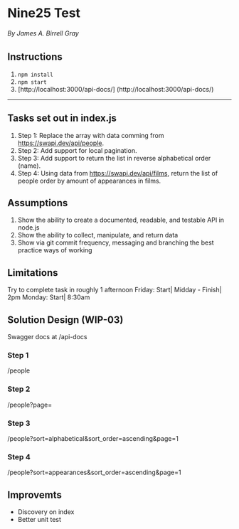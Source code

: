 # Nine25 Test
###### By James A. Birrell Gray

## Instructions

1. `npm install`
2. `npm start`
3. [http://localhost:3000/api-docs/] (http://localhost:3000/api-docs/)


---
## Tasks set out in index.js

1. Step 1: Replace the array with data comming from https://swapi.dev/api/people.
2. Step 2: Add support for local pagination.
3. Step 3: Add support to return the list in reverse alphabetical order (name).
4. Step 4: Using data from https://swapi.dev/api/films, return the list of people order by amount of appearances in films.

## Assumptions

1. Show the ability to create a documented, readable, and testable API in node.js
2. Show the ability to collect, manipulate, and return data
3. Show via git commit frequency, messaging and branching the best practice ways of working

## Limitations 

Try to complete task in roughly 1 afternoon
Friday: Start| Midday - Finish| 2pm
Monday: Start| 8:30am 

## Solution Design (WIP-03)

Swagger docs at /api-docs

### Step 1 
/people 

### Step 2
/people?page=

### Step 3
/people?sort=alphabetical&sort_order=ascending&page=1

### Step 4
/people?sort=appearances&sort_order=ascending&page=1


## Improvemts
- Discovery on index
- Better unit test
